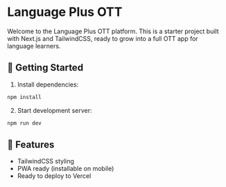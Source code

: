 
# Language Plus OTT

Welcome to the Language Plus OTT platform. This is a starter project built with Next.js and TailwindCSS, ready to grow into a full OTT app for language learners.

## 🚀 Getting Started

1. Install dependencies:
```bash
npm install
```

2. Start development server:
```bash
npm run dev
```

## 🧠 Features

- TailwindCSS styling
- PWA ready (installable on mobile)
- Ready to deploy to Vercel
